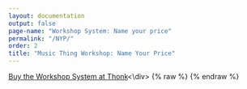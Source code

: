 ```yaml
---
layout: documentation
output: false
page-name: "Workshop System: Name your price" 
permalink: "/NYP/"
order: 2
title: "Music Thing Workshop: Name Your Price"
---
```


<link href="https://fonts.googleapis.com/css2?family=Fredoka:wght@700&display=swap" rel="stylesheet">
<style>
.nyp-wrapper {
  display: flex;
  flex-direction: column;
  align-items: center;
  justify-content: center;
  margin: 3em auto;
  max-width: 500px;
  text-align: center;
}
.nyp-wrapper #price {
  font-size: 84px;
  font-weight: 700;
  font-family: 'Fredoka', sans-serif;
  margin-bottom: 24px;
}
.nyp-wrapper input[type="range"] {
  -webkit-appearance: none;
  width: 100%;
  height: 40px;
  background: linear-gradient(to bottom, #ffcc00, #ffaa00);
  border-radius: 20px;
  outline: none;
  box-shadow: inset 4px 4px 8px rgba(0,0,0,0.2), inset -4px -4px 8px rgba(255,255,255,0.3);
  margin-bottom: 20px;
}
.nyp-wrapper input[type="range"]::-webkit-slider-thumb {
  -webkit-appearance: none;
  appearance: none;
  width: 48px;
  height: 48px;
  background: radial-gradient(circle at 30% 30%, #ffd700, #ffa500);
  border: none;
  border-radius: 50%;
  cursor: pointer;
  box-shadow: -2px -2px 4px rgba(255,255,255,0.8), 4px 4px 10px rgba(0,0,0,0.3);
  margin-top: -4px;
}
.nyp-wrapper #status {
  font-size: 42px;color: #000;
  font-family: inherit;
    font-weight: 300;
  text-transform: uppercase;
}
.nyp-wrapper #buyButton {
  display: inline-block;
  font-size: 24px;
  font-weight: 300;
  text-transform: uppercase;
  color: #666;
  background: none;
  border: none;
  cursor: pointer;
  text-decoration: none;
  transition: color 0.2s ease;
}
.nyp-wrapper #buyButton:hover {
  text-decoration: underline;
  color: #000;
}
</style>
  <div id="status"><a href="https://www.thonk.co.uk/shop/workshop-system/">Buy the Workshop System at Thonk</a><\div>  
{% raw %}
<script>
  const fader = document.getElementById('fader');
  const price = document.getElementById('price');
  const status = document.getElementById('status');
  const buyButton = document.getElementById('buyButton');

  let animationFrame;

  function updateBuyLink(val, label) {
    if (val === 450 && label === 'Full DIY Kit') {
      buyButton.href = "https://www.thonk.co.uk/shop/workshop-system/";
    } else {
      const subject = encodeURIComponent("Naming my price");
      const body = encodeURIComponent(`Hello, 
      
I'd like to buy 1 x ${label} for £${val}. 

I understand that assembled systems are built to order.

Thanks!`);
      buyButton.href = `mailto:support@thonk.co.uk?subject=${subject}&body=${body}`;
    }
  }

  function animateBounce(current, target) {
    const springFactor = 0.2;
    const friction = 0.5;
    let velocity = 0;

    function animate() {
      let displacement = target - current;
      let springForce = displacement * springFactor;
      velocity += springForce;
      velocity *= friction;

      current += velocity;

      if (Math.abs(velocity) > 0.1) {
        fader.value = current;
        price.textContent = `£${Math.round(current)}`;
        animationFrame = requestAnimationFrame(animate);
      } else {
        fader.value = target;
        price.textContent = `£${target}`;
      }
    }

    animate();
  }

  fader.addEventListener('input', () => {
    const val = parseInt(fader.value);
    price.textContent = `£${val}`;

    const label = val >= 750 ? 'Assembled System' : 'Full DIY Kit';
    status.textContent = label;
    updateBuyLink(val, label);
  });

  fader.addEventListener('change', () => {
    const val = parseInt(fader.value);
    if (val < 450) {
      cancelAnimationFrame(animationFrame);
      animateBounce(val, 450);
      status.textContent = 'Full DIY Kit';
      updateBuyLink(450, 'Full DIY Kit');
    }
  });

  updateBuyLink(650, 'Full DIY Kit');
</script>
{% endraw %}
